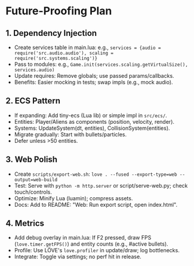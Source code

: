 # Future-Proofing Plan

## 1. Dependency Injection
- Create services table in main.lua: e.g., `services = {audio = require('src.audio.audio'), scaling = require('src.systems.scaling')}`
- Pass to modules: e.g., `Game.init(services.scaling.getVirtualSize(), services.audio)`
- Update requires: Remove globals; use passed params/callbacks.
- Benefits: Easier mocking in tests; swap impls (e.g., mock audio).

## 2. ECS Pattern
- If expanding: Add tiny-ecs (Lua lib) or simple impl in `src/ecs/`.
- Entities: Player/Aliens as components (position, velocity, render).
- Systems: UpdateSystem(dt, entities), CollisionSystem(entities).
- Migrate gradually: Start with bullets/particles.
- Defer unless >50 entities.

## 3. Web Polish
- Create `scripts/export-web.sh`: `love . --fused --export-type=web --output=web-build`
- Test: Serve with `python -m http.server` or script/serve-web.py; check touch/controls.
- Optimize: Minify Lua (luamin); compress assets.
- Docs: Add to README: "Web: Run export script, open index.html".

## 4. Metrics
- Add debug overlay in main.lua: If F2 pressed, draw FPS (`love.timer.getFPS()`) and entity counts (e.g., #active bullets).
- Profile: Use LÖVE's `love.profiler` in update/draw; log bottlenecks.
- Integrate: Toggle via settings; no perf hit in release.